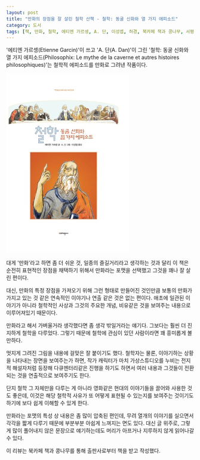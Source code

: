 ```yaml
---
layout: post
title: "만화의 장점을 잘 살린 철학 산책 - 철학: 동굴 신화와 열 가지 에피소드"
category: 도서
tags: [책, 만화, 철학, 에티엔 가르셍, A. 단, 이성엽, 허경, 북카페 책과 콩나무, 서평]
---
```


'에티엔 가르셍(Etienne Garcin)'이 쓰고
'A. 단(A. Dan)'이 그린
'철학: 동굴 신화와 열 가지 에피소드(Philosophix: Le mythe de la caverne et autres histoires philosophiques)'는
철학적 에피소드를 만화로 그려낸 작품이다.

![표지](/images/book/philosophix-comic-book-h480.jpg)

대게 '만화'라고 하면 좀 더 쉬운 것, 일종의 즐길거리라고 생각하는 것과 달리
이 책은 순전히 표현적인 장점을 채택하기 위해서 만화라는 포맷을 선택했고
그것을 꽤나 잘 살린 편이다.

대신, 만화의 특정 장점을 가져오기 위해 그런 형태로 만들어진 것인만큼
보통의 만화가 가지고 있는 것 같은 연속적인 이야기나 연출 같은 것은 없는 편이다.
애초에 일관된 이야기가 아니라 철학적인 사상과 그것의 주요한 개념, 비유같은 것을 보여주는 내용으로 이루어져있기 때문이다.

만화라고 해서 가벼울거라 생각했다면 좀 생각 밖일거라는 얘기다.
그보다는 훨씬 더 진지하게 철학을 다루었다.
그렇기 때문에 철학에 관심이 있던 사람이라면 꽤 흥미롭게 볼 만하다.

멋지게 그려진 그림을 내용에 걸맞은 잘 붙이기도 했다.
철학자는 물론, 이야기하는 상황을 나타내는 장면을 보여주는가 하면,
작가 캐릭터가 마치 가상스튜디오를 누비는 전지적 해설자처럼 등장해
다큐멘터리같은 진행을 하기도 하면서
여러 내용과 그것들이 전환되는 것을 연출적으로 보여주기도 한다.

단지 철학 그 자체만을 다루는 게 아니라 영화같은 현대의 이야기들을 끌어와 사용한 것도 좋은데,
이것은 해당 철학적 사유가 또 어떻게 표현될 수 있는지를 보여주는 것이기도 하기에 보다 쉽게 이해할 수 있게 한다.

만화라는 포맷의 특성 상 내용은 좀 많이 압축된 편인데,
무려 열개의 이야기를 실으면서 각각을 짧게 다루기 때문에 부분부분 아쉽게 느껴지는 면도 있다.
대신 글 위주로, 그렇게 많이 풀어내지 않은 문장으로 얘기하는데도
머리가 아프거나 지루하지 않게 읽어나갈 수 있다.



<div class="im im-info">
이 리뷰는 북카페 책과 콩나무를 통해 출판사로부터 책을 받고 작성했다.
</div>
